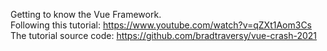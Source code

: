 Getting to know the Vue Framework.<br>
Following this tutorial: https://www.youtube.com/watch?v=qZXt1Aom3Cs <br>
The tutorial source code: https://github.com/bradtraversy/vue-crash-2021
